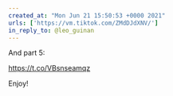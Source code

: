 ```yaml
---
created_at: "Mon Jun 21 15:50:53 +0000 2021"
urls: ['https://vm.tiktok.com/ZMdDJdXNV/']
in_reply_to: @leo_guinan
---
```


And part 5:

https://t.co/VBsnseamqz

Enjoy!